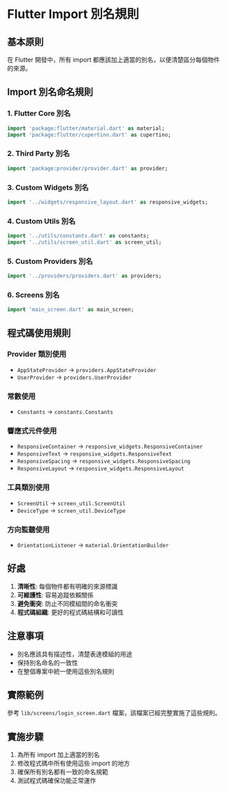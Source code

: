 # Flutter Import 別名規則

## 基本原則
在 Flutter 開發中，所有 import 都應該加上適當的別名，以便清楚區分每個物件的來源。

## Import 別名命名規則

### 1. Flutter Core 別名
```dart
import 'package:flutter/material.dart' as material;
import 'package:flutter/cupertino.dart' as cupertino;
```

### 2. Third Party 別名
```dart
import 'package:provider/provider.dart' as provider;
```

### 3. Custom Widgets 別名
```dart
import '../widgets/responsive_layout.dart' as responsive_widgets;
```

### 4. Custom Utils 別名
```dart
import '../utils/constants.dart' as constants;
import '../utils/screen_util.dart' as screen_util;
```

### 5. Custom Providers 別名
```dart
import '../providers/providers.dart' as providers;
```

### 6. Screens 別名
```dart
import 'main_screen.dart' as main_screen;
```

## 程式碼使用規則

### Provider 類別使用
- `AppStateProvider` → `providers.AppStateProvider`
- `UserProvider` → `providers.UserProvider`

### 常數使用
- `Constants` → `constants.Constants`

### 響應式元件使用
- `ResponsiveContainer` → `responsive_widgets.ResponsiveContainer`
- `ResponsiveText` → `responsive_widgets.ResponsiveText`
- `ResponsiveSpacing` → `responsive_widgets.ResponsiveSpacing`
- `ResponsiveLayout` → `responsive_widgets.ResponsiveLayout`

### 工具類別使用
- `ScreenUtil` → `screen_util.ScreenUtil`
- `DeviceType` → `screen_util.DeviceType`

### 方向監聽使用
- `OrientationListener` → `material.OrientationBuilder`

## 好處
1. **清晰性**: 每個物件都有明確的來源標識
2. **可維護性**: 容易追蹤依賴關係
3. **避免衝突**: 防止不同模組間的命名衝突
4. **程式碼組織**: 更好的程式碼結構和可讀性

## 注意事項
- 別名應該具有描述性，清楚表達模組的用途
- 保持別名命名的一致性
- 在整個專案中統一使用這些別名規則

## 實際範例
參考 `lib/screens/login_screen.dart` 檔案，該檔案已經完整實施了這些規則。

## 實施步驟
1. 為所有 import 加上適當的別名
2. 修改程式碼中所有使用這些 import 的地方
3. 確保所有別名都有一致的命名規範
4. 測試程式碼確保功能正常運作 